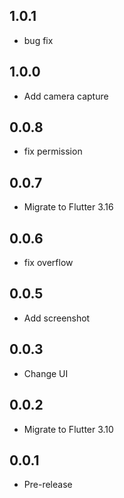## 1.0.1
* bug fix
## 1.0.0
* Add camera capture
## 0.0.8
* fix permission
## 0.0.7
* Migrate to Flutter 3.16
## 0.0.6
* fix overflow
## 0.0.5
* Add screenshot
## 0.0.3
* Change UI
## 0.0.2
* Migrate to Flutter 3.10
## 0.0.1
* Pre-release
